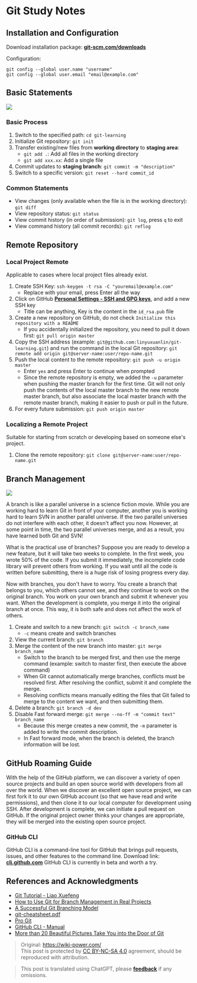 # Git Study Notes

## Installation and Configuration

Download installation package: [**git-scm.com/downloads**](https://git-scm.com/downloads)

Configuration:

```shell
git config --global user.name "username"
git config --global user.email "email@example.com"
```

## Basic Statements

![](https://wiki-media-1253965369.cos.ap-guangzhou.myqcloud.com/img/20200216204934.png)

### Basic Process

1. Switch to the specified path: `cd git-learning`
2. Initialize Git repository: `git init`
3. Transfer existing/new files from **working directory** to **staging area**:
   - `git add .`: Add all files in the working directory
   - `git add xxx.xx`: Add a single file
4. Commit updates to **staging branch**: `git commit -m "description"`
5. Switch to a specific version: `git reset --hard commit_id`

### Common Statements

- View changes (only available when the file is in the working directory): `git diff`
- View repository status: `git status`
- View commit history (in order of submission): `git log`, press `q` to exit
- View command history (all commit records): `git reflog`

## Remote Repository

### Local Project Remote

Applicable to cases where local project files already exist.

1. Create SSH Key: `ssh-keygen -t rsa -C "youremail@example.com"`
   - Replace with your email, press Enter all the way
2. Click on GitHub [**Personal Settings - SSH and GPG keys**](https://github.com/settings/keys), and add a new SSH key
   - Title can be anything, Key is the content in the `id_rsa.pub` file
3. Create a new repository on GitHub, do not check `Initialize this repository with a README`
   - If you accidentally initialized the repository, you need to pull it down first: `git pull origin master`
4. Copy the SSH address (example: `git@github.com:linyuxuanlin/git-learning.git`) and run the command in the local Git repository: `git remote add origin git@server-name:user/repo-name.git`
5. Push the local content to the remote repository: `git push -u origin master`
   - Enter `yes` and press Enter to continue when prompted
   - Since the remote repository is empty, we added the `-u` parameter when pushing the master branch for the first time. Git will not only push the contents of the local master branch to the new remote master branch, but also associate the local master branch with the remote master branch, making it easier to push or pull in the future.
6. For every future submission: `git push origin master`

### Localizing a Remote Project

Suitable for starting from scratch or developing based on someone else's project.

1. Clone the remote repository: `git clone git@server-name:user/repo-name.git`

## Branch Management

![](https://wiki-media-1253965369.cos.ap-guangzhou.myqcloud.com/img/20200217195056.png)

A branch is like a parallel universe in a science fiction movie. While you are working hard to learn Git in front of your computer, another you is working hard to learn SVN in another parallel universe. If the two parallel universes do not interfere with each other, it doesn't affect you now. However, at some point in time, the two parallel universes merge, and as a result, you have learned both Git and SVN!

What is the practical use of branches? Suppose you are ready to develop a new feature, but it will take two weeks to complete. In the first week, you wrote 50% of the code. If you submit it immediately, the incomplete code library will prevent others from working. If you wait until all the code is written before submitting, there is a huge risk of losing progress every day.

Now with branches, you don't have to worry. You create a branch that belongs to you, which others cannot see, and they continue to work on the original branch. You work on your own branch and submit it whenever you want. When the development is complete, you merge it into the original branch at once. This way, it is both safe and does not affect the work of others.

1. Create and switch to a new branch: `git switch -c branch_name`
   - `-c` means create and switch branches
2. View the current branch: `git branch`
3. Merge the content of the new branch into master: `git merge branch_name`
   - Switch to the branch to be merged first, and then use the merge command (example: switch to master first, then execute the above command)
   - When Git cannot automatically merge branches, conflicts must be resolved first. After resolving the conflict, submit it and complete the merge.
   - Resolving conflicts means manually editing the files that Git failed to merge to the content we want, and then submitting them.
4. Delete a branch: `git branch -d dev`
5. Disable Fast forward merge: `git merge --no-ff -m "commit text" branch_name`
   - Because this merge creates a new commit, the `-m` parameter is added to write the commit description.
   - In Fast forward mode, when the branch is deleted, the branch information will be lost.

## GitHub Roaming Guide

With the help of the GitHub platform, we can discover a variety of open source projects and build an open source world with developers from all over the world.
When we discover an excellent open source project, we can first fork it to our own GitHub account (so that we have read and write permissions), and then clone it to our local computer for development using SSH.
After development is complete, we can initiate a pull request on GitHub. If the original project owner thinks your changes are appropriate, they will be merged into the existing open source project.

### GitHub CLI

GitHub CLI is a command-line tool for GitHub that brings pull requests, issues, and other features to the command line.
Download link: [**cli.github.com**](https://cli.github.com/)
GitHub CLI is currently in beta and worth a try.

## References and Acknowledgments

- [Git Tutorial - Liao Xuefeng](https://www.liaoxuefeng.com/wiki/896043488029600)
- [How to Use Git for Branch Management in Real Projects](https://blog.csdn.net/ShuSheng0007/article/details/80791849)
- [A Successful Git Branching Model](https://nvie.com/posts/a-successful-git-branching-model/)
- [git-cheatsheet.pdf](https://github.com/linyuxuanlin/File-host/blob/main/software-development/git-cheatsheet.pdf)
- [Pro Git](https://git-scm.com/book/zh/v2)
- [GitHub CLI - Manual](https://cli.github.com/manual/)
- [More than 20 Beautiful Pictures Take You into the Door of Git](https://mp.weixin.qq.com/s/oTtMQFEI9J5ymqt6SQ0PFg)

> Original: <https://wiki-power.com/>  
> This post is protected by [CC BY-NC-SA 4.0](https://creativecommons.org/licenses/by/4.0/deed.en) agreement, should be reproduced with attribution.

> This post is translated using ChatGPT, please [**feedback**](https://github.com/linyuxuanlin/Wiki_MkDocs/issues/new) if any omissions.
